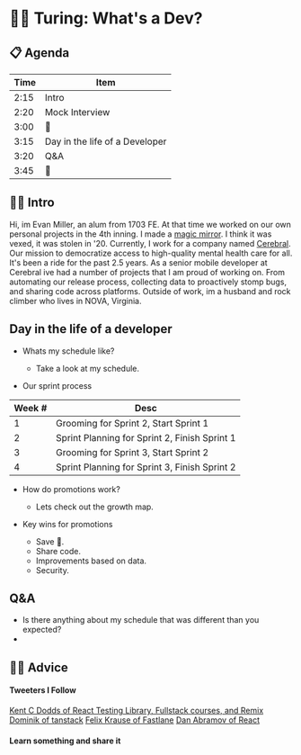 # 👩‍💻 Turing: What's a Dev?

## 📋 Agenda
| Time 	| Item 	|
|-	|-	|
| 2:15 	| Intro 	|
| 2:20 	| Mock Interview 	|
| 3:00 	| 🍅 |
| 3:15 	| Day in the life of a Developer |
| 3:20 	| Q&A 	|
| 3:45 	| 👋	|

## 👨‍🎤 Intro
Hi, im Evan Miller, an alum from 1703 FE. At that time we worked on our own personal projects in the 4th inning. I made a [magic mirror](https://github.com/EvanSays/magic-mirror). I think it was vexed, it was stolen in '20. Currently, I work for a company named [Cerebral](https://cerebral.com/). Our mission to democratize access to high-quality mental health care for all. It's been a ride for the past 2.5 years. As a senior mobile developer at Cerebral ive had a number of projects that I am proud of working on. From automating our release process, collecting data to proactively stomp bugs, and sharing code across platforms. Outside of work, im a husband and rock climber who lives in NOVA, Virginia.

## Day in the life of a developer

- Whats my schedule like?
  - Take a look at my schedule.

- Our sprint process

| Week #  | Desc  |
|-	|-	|
| 1	 | Grooming for Sprint 2, Start Sprint 1 	|
| 2	 | Sprint Planning for Sprint 2, Finish Sprint 1  |
| 3	 | Grooming for Sprint 3, Start Sprint 2  |
| 4	 | Sprint Planning for Sprint 3, Finish Sprint 2 	|

- How do promotions work?
  - Lets check out the growth map.

- Key wins for promotions
  - Save 💸.
  - Share code.
  - Improvements based on data.
  - Security.

## Q&A
- Is there anything about my schedule that was different than you expected?
- 

## 🙋‍♀️ Advice

#### Tweeters I Follow
[Kent C Dodds of React Testing Library, Fullstack courses, and Remix](https://twitter.com/kentcdodds)
[Dominik of tanstack](https://twitter.com/TkDodo)
[Felix Krause of Fastlane](https://twitter.com/KrauseFx)
[Dan Abramov of React](https://twitter.com/dan_abramov)
#### Learn something and share it
